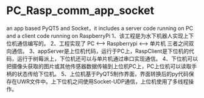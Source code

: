 # PC_Rasp_comm_app_socket
an app based PyQT5 and Socket，it includes a server code running on PC and a client code running on RaspberryPi 
1、该工程是为水下机器人实现上下位机通信编写的。 
2、工程实现了 PC <--> Raspberrypi <--> 单片机 三者之间双向通信。 
3、appServer是上位机代码，运行于PC上，RaspClient是下位机的代码，运行于树莓派上，下位机还可以与单片机通过串口实现通信。 
4、下位机可以把摄像头获取的图片或其他传感器数据传输到上位机PC上，PC上位机可以读取手柄的状态传给下位机。 
5、上位机基于PyQT5制作界面，界面转换后的py代码保存在UWR文件中。上下位机之间使用Socket-UDP通信，上位机使用了多线程操作。

